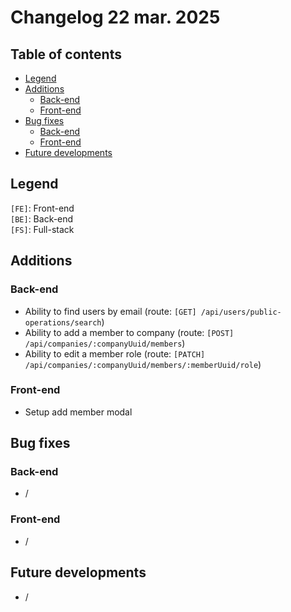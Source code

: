 # Changelog 22 mar. 2025

## Table of contents
- [Legend](#legend)
- [Additions](#additions)
    - [Back-end](#back-end)
    - [Front-end](#front-end)
- [Bug fixes](#bug-fixes)
    - [Back-end](#back-end-1)
    - [Front-end](#front-end-1)
- [Future developments](#future-developments)

## Legend
`[FE]`: Front-end    
`[BE]`: Back-end  
`[FS]`: Full-stack

## Additions
### Back-end
- Ability to find users by email (route: `[GET] /api/users/public-operations/search`)
- Ability to add a member to company (route: `[POST] /api/companies/:companyUuid/members`)
- Ability to edit a member role (route: `[PATCH] /api/companies/:companyUuid/members/:memberUuid/role`)

### Front-end
- Setup add member modal

## Bug fixes
### Back-end
- /

### Front-end
- /

## Future developments
- /
